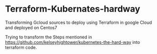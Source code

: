 # Terraform-Kubernates-hardway
Transforming Gcloud sources to deploy using Terraform in google Cloud and deployed on Centos7

Trying to transform the Steps mentioned in https://github.com/kelseyhightower/kubernetes-the-hard-way into terraform code.


